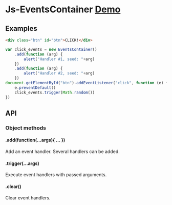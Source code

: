 # Js-EventsContainer [Demo](https://prefect9.github.io/Js-EventsContainer/demo/)
## Examples
```html
<div class="btn" id="btn">CLICK!</div>
```
```javascript
var click_events = new EventsContainer()
    .add(function (arg) {
        alert("Handler #1, seed: "+arg)
    })
    .add(function (arg) {
        alert("Handler #2, seed: "+arg)
    })
document.getElementById("btn").addEventListener("click", function (e) {
    e.preventDefault()
    click_events.trigger(Math.random())
})
```



## API
### Object methods
#### .add(function(...args){ ... })
Add an event handler. Several handlers can be added.

#### .trigger(...args)
Execute event handlers with passed arguments.

#### .clear()
Clear event handlers.